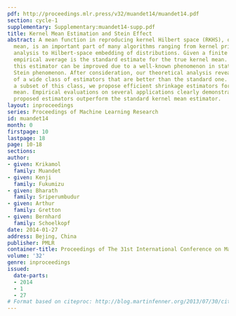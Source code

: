 ```yaml
---
pdf: http://proceedings.mlr.press/v32/muandet14/muandet14.pdf
section: cycle-1
supplementary: Supplementary:muandet14-supp.pdf
title: Kernel Mean Estimation and Stein Effect
abstract: A mean function in reproducing kernel Hilbert space (RKHS), or a kernel
  mean, is an important part of many algorithms ranging from kernel principal component
  analysis to Hilbert-space embedding of distributions. Given a finite sample, an
  empirical average is the standard estimate for the true kernel mean. We show that
  this estimator can be improved due to a well-known phenomenon in statistics called
  Stein phenomenon. After consideration, our theoretical analysis reveals the existence
  of a wide class of estimators that are better than the standard one. Focusing on
  a subset of this class, we propose efficient shrinkage estimators for the kernel
  mean. Empirical evaluations on several applications clearly demonstrate that the
  proposed estimators outperform the standard kernel mean estimator.
layout: inproceedings
series: Proceedings of Machine Learning Research
id: muandet14
month: 0
firstpage: 10
lastpage: 18
page: 10-18
sections: 
author:
- given: Krikamol
  family: Muandet
- given: Kenji
  family: Fukumizu
- given: Bharath
  family: Sriperumbudur
- given: Arthur
  family: Gretton
- given: Bernhard
  family: Schoelkopf
date: 2014-01-27
address: Bejing, China
publisher: PMLR
container-title: Proceedings of The 31st International Conference on Machine Learning
volume: '32'
genre: inproceedings
issued:
  date-parts:
  - 2014
  - 1
  - 27
# Format based on citeproc: http://blog.martinfenner.org/2013/07/30/citeproc-yaml-for-bibliographies/
---
```

